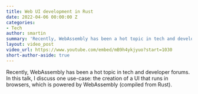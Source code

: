 ```yaml
---
title: Web UI development in Rust
date: 2022-04-06 00:00:00 Z
categories:
- Tech
author: smartin
summary: 'Recently, WebAssembly has been a hot topic in tech and developer forums. In this talk, I discuss one use-case: the creation of a UI that runs in browsers, which is powered by WebAssembly (compiled from Rust).'
layout: video_post
video_url: https://www.youtube.com/embed/mB9h4ykjyuo?start=1030
short-author-aside: true
---
```


Recently, WebAssembly has been a hot topic in tech and developer forums. In this talk, I discuss one use-case: the creation of a UI that runs in browsers, which is powered by WebAssembly (compiled from Rust).

